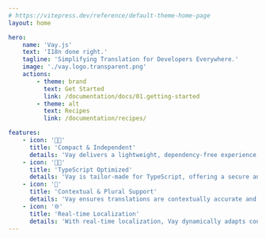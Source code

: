 ```yaml
---
# https://vitepress.dev/reference/default-theme-home-page
layout: home

hero:
    name: 'Vay.js'
    text: 'I18n done right.'
    tagline: 'Simplifying Translation for Developers Everywhere.'
    image: './vay.logo.transparent.png'
    actions:
        - theme: brand
          text: Get Started
          link: /documentation/docs/01.getting-started
        - theme: alt
          text: Recipes
          link: /documentation/recipes/

features:
    - icon: '💪🏾'
      title: 'Compact & Independent'
      details: 'Vay delivers a lightweight, dependency-free experience, optimized for efficiency with full treeshakeability.'
    - icon: '🧑‍💻'
      title: 'TypeScript Optimized'
      details: 'Vay is tailor-made for TypeScript, offering a secure and type-safe coding experience.'
    - icon: '💬'
      title: 'Contextual & Plural Support'
      details: 'Vay ensures translations are contextually accurate and grammatically precise across all languages.'
    - icon: '🌐'
      title: 'Real-time Localization'
      details: 'With real-time localization, Vay dynamically adapts content to user preferences, enhancing the global user experience.'
---
```


<!-- @format -->
